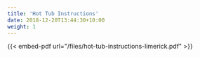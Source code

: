 ```yaml
---
title: 'Hot Tub Instructions'
date: 2018-12-20T13:44:30+10:00
weight: 1
---
```

{{< embed-pdf url="/files/hot-tub-instructions-limerick.pdf" >}}